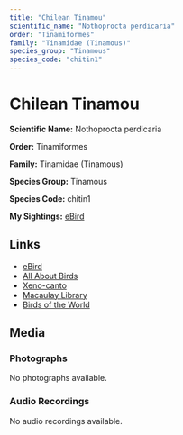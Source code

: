 ```yaml
---
title: "Chilean Tinamou"
scientific_name: "Nothoprocta perdicaria"
order: "Tinamiformes"
family: "Tinamidae (Tinamous)"
species_group: "Tinamous"
species_code: "chitin1"
---
```


# Chilean Tinamou

**Scientific Name:** Nothoprocta perdicaria

**Order:** Tinamiformes

**Family:** Tinamidae (Tinamous)

**Species Group:** Tinamous

**Species Code:** chitin1

**My Sightings:** [eBird](https://ebird.org/lifelist?r=world&time=life&spp=chitin1)

## Links
* [eBird](https://ebird.org/species/chitin1) 
* [All About Birds](https://www.allaboutbirds.org/guide/chitin1) 
* [Xeno-canto](https://www.xeno-canto.org/species/chitin1) 
* [Macaulay Library](https://search.macaulaylibrary.org/catalog?taxonCode=chitin1&sort=rating_rank_desc)
* [Birds of the World](https://birdsoftheworld.org/bow/species/chitin1)

## Media
### Photographs
No photographs available.

### Audio Recordings
No audio recordings available.
